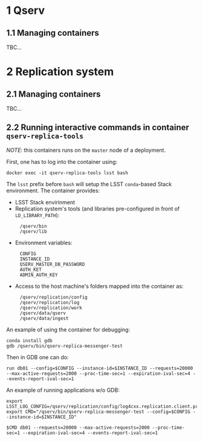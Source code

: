 1 Qserv
========

1.1 Managing containers
-----------------------
TBC...

2 Replication system
====================

2.1 Managing containers
-----------------------
TBC...

2.2 Running interactive commands in container `qserv-replica-tools`
-------------------------------------------------------------------
_NOTE_: this containers runs on the `master` node of a deployment.

First, one has to log into the container using:
```
docker exec -it qserv-replica-tools lsst bash
```
The `lsst` prefix before `bash` will setup the LSST `conda`-based Stack environment. The container provides:

* LSST Stack envirinment
* Replication system's tools (and libraries pre-configured in front of `LD_LIBRARY_PATH`):
```
     /qserv/bin
     /qserv/lib
```
* Environment variables:
```
     CONFIG
     INSTANCE_ID
     QSERV_MASTER_DB_PASSWORD
     AUTH_KET
     ADMIN_AUTH_KEY
```
* Access to the host machine's folders mapped into the container as:
```
     /qserv/replication/config
     /qserv/replication/log
     /qserv/replication/work
     /qserv/data/qserv
     /qserv/data/ingest
```

An example of using the container for debugging:
```
conda install gdb
gdb /qserv/bin/qserv-replica-messenger-test
```
Then in GDB one can do:
```
run db01 --config=$CONFIG --instance-id=$INSTANCE_ID --requests=20000 --max-active-requests=2000 --proc-time-sec=1 --expiration-ival-sec=4 --events-report-ival-sec=1
```

An example of running applications w/o GDB:
```
export LSST_LOG_CONFIG=/qserv/replication/config/log4cxx.replication.client.properties
export CMD="/qserv/bin/qserv-replica-messenger-test --config=$CONFIG --instance-id=$INSTANCE_ID"

$CMD db01 --requests=20000 --max-active-requests=2000 --proc-time-sec=1 --expiration-ival-sec=4 --events-report-ival-sec=1
```

